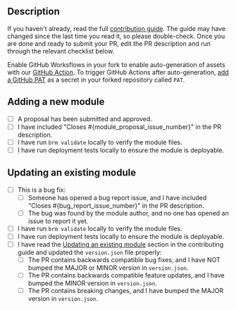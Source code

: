 ## Description

<!--Why this PR? What is changed? What is the effect? etc.-->

If you haven't already, read the full [contribution guide](../CONTRIBUTING.md). The guide may have changed since the last time you read it, so please double-check. Once you are done and ready to submit your PR, edit the PR description and run through the relevant checklist below.

Enable GitHub Worksflows in your fork to enable auto-generation of assets with our [GitHub Action](/.github/workflows/push-auto-generate.yml).
To trigger GitHub Actions after auto-generation, [add a GitHub PAT](https://stackoverflow.com/a/69063453/1341806) as a secret in your forked repository called `PAT`.

## Adding a new module

<!--Run through the checklist if your PR adds a new module.-->

- [ ] A proposal has been submitted and approved.
- [ ] I have included "Closes #{module_proposal_issue_number}" in the PR description.
- [ ] I have run `brm validate` locally to verify the module files.
- [ ] I have run deployment tests locally to ensure the module is deployable.

## Updating an existing module

<!--Run through the checklist if your PR updates an existing module.-->

- [ ] This is a bug fix:
  - [ ] Someone has opened a bug report issue, and I have included "Closes #{bug_report_issue_number}" in the PR description.
  - [ ] The bug was found by the module author, and no one has opened an issue to report it yet.
- [ ] I have run `brm validate` locally to verify the module files.
- [ ] I have run deployment tests locally to ensure the module is deployable.
- [ ] I have read the [Updating an existing module](../CONTRIBUTING.md#updating-an-existing-module) section in the contributing guide and updated the `version.json` file properly:
  - [ ] The PR contains backwards compatible bug fixes, and I have NOT bumped the MAJOR or MINOR version in `version.json`.
  - [ ] The PR contains backwards compatible feature updates, and I have bumped the MINOR version in `version.json`.
  - [ ] The PR contains breaking changes, and I have bumped the MAJOR version in `version.json`.
